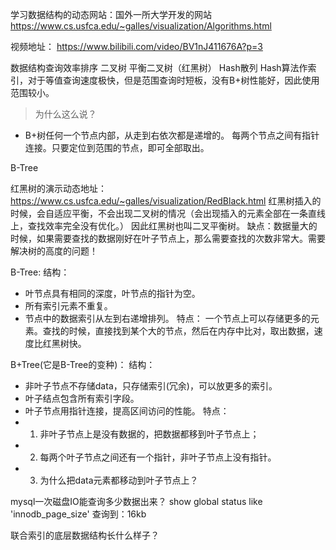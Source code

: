 
学习数据结构的动态网站：国外一所大学开发的网站
https://www.cs.usfca.edu/~galles/visualization/Algorithms.html


视频地址：
https://www.bilibili.com/video/BV1nJ411676A?p=3

数据结构查询效率排序
二叉树
平衡二叉树（红黑树）
Hash散列
Hash算法作索引，对于等值查询速度极快，但是范围查询时短板，没有B+树性能好，因此使用范围较小。
> 为什么这么说？
* B+树任何一个节点内部，从走到右依次都是递增的。 每两个节点之间有指针连接。只要定位到范围的节点，即可全部取出。


B-Tree

红黑树的演示动态地址：
https://www.cs.usfca.edu/~galles/visualization/RedBlack.html
红黑树插入的时候，会自适应平衡，不会出现二叉树的情况（会出现插入的元素全部在一条直线上，查找效率完全没有优化。）
因此红黑树也叫二叉平衡树。
缺点：数据量大的时候，如果需要查找的数据刚好在叶子节点上，那么需要查找的次数非常大。需要解决树的高度的问题！

B-Tree:
结构：
* 叶节点具有相同的深度，叶节点的指针为空。
* 所有索引元素不重复。
* 节点中的数据索引从左到右递增排列。
特点：
一个节点上可以存储更多的元素。查找的时候，直接找到某个大的节点，然后在内存中比对，取出数据，速度比红黑树快。

B+Tree(它是B-Tree的变种)：
结构：
* 非叶子节点不存储data，只存储索引(冗余)，可以放更多的索引。
* 叶子结点包含所有索引字段。
* 叶子节点用指针连接，提高区间访问的性能。
特点：
* 1. 非叶子节点上是没有数据的，把数据都移到叶子节点上；
* 2. 每两个叶子节点之间还有一个指针，非叶子节点上没有指针。
* 3. 为什么把data元素都移动到叶子节点上？

mysql一次磁盘IO能查询多少数据出来？
show global status like 'innodb_page_size'   查询到：16kb

联合索引的底层数据结构长什么样子？
